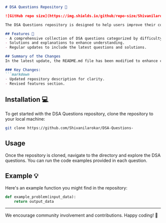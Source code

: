 ```markdown
# DSA Questions Repository 🚀

![GitHub repo size](https://img.shields.io/github/repo-size/Shivanilarokar/DSA-Questions-) ![GitHub contributors](https://img.shields.io/github/contributors/Shivanilarokar/DSA-Questions-) ![GitHub issues](https://img.shields.io/github/issues/Shivanilarokar/DSA-Questions-)

The DSA Questions repository is designed to help users improve their coding skills through a collection of data structures and algorithms questions. This repository serves as a valuable resource for both beginners and experienced developers.

## Features 🚀
- A comprehensive collection of DSA questions categorized by difficulty.
- Solutions and explanations to enhance understanding.
- Regular updates to include the latest questions and solutions.

## Summary of the Changes
In the latest update, the README.md file has been modified to enhance clarity and organization. Key changes include:

### Key Changes:
```markdown
- Updated repository description for clarity.
- Revised features section.
```

## Installation 💻
To get started with the DSA Questions repository, clone the repository to your local machine:

```bash
git clone https://github.com/Shivanilarokar/DSA-Questions-
```

## Usage
Once the repository is cloned, navigate to the directory and explore the DSA questions. You can run the code examples provided in each question.

## Example 💡
Here's an example function you might find in the repository:

```python
def example_problem(input_data):
    return output_data
```

---

We encourage community involvement and contributions. Happy coding! 🚀
```